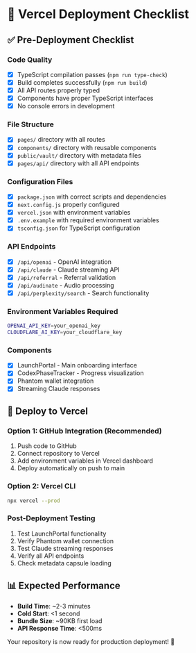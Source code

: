 # 🚀 Vercel Deployment Checklist

## ✅ Pre-Deployment Checklist

### Code Quality
- [x] TypeScript compilation passes (`npm run type-check`)
- [x] Build completes successfully (`npm run build`)
- [x] All API routes properly typed
- [x] Components have proper TypeScript interfaces
- [x] No console errors in development

### File Structure
- [x] `pages/` directory with all routes
- [x] `components/` directory with reusable components
- [x] `public/vault/` directory with metadata files
- [x] `pages/api/` directory with all API endpoints

### Configuration Files
- [x] `package.json` with correct scripts and dependencies
- [x] `next.config.js` properly configured
- [x] `vercel.json` with environment variables
- [x] `.env.example` with required environment variables
- [x] `tsconfig.json` for TypeScript configuration

### API Endpoints
- [x] `/api/openai` - OpenAI integration
- [x] `/api/claude` - Claude streaming API
- [x] `/api/referral` - Referral validation
- [x] `/api/audinate` - Audio processing
- [x] `/api/perplexity/search` - Search functionality

### Environment Variables Required
```bash
OPENAI_API_KEY=your_openai_key
CLOUDFLARE_AI_KEY=your_cloudflare_key
```

### Components
- [x] LaunchPortal - Main onboarding interface
- [x] CodexPhaseTracker - Progress visualization
- [x] Phantom wallet integration
- [x] Streaming Claude responses

## 🚀 Deploy to Vercel

### Option 1: GitHub Integration (Recommended)
1. Push code to GitHub
2. Connect repository to Vercel
3. Add environment variables in Vercel dashboard
4. Deploy automatically on push to main

### Option 2: Vercel CLI
```bash
npx vercel --prod
```

### Post-Deployment Testing
1. Test LaunchPortal functionality
2. Verify Phantom wallet connection
3. Test Claude streaming responses
4. Verify all API endpoints
5. Check metadata capsule loading

## 📊 Expected Performance
- **Build Time**: ~2-3 minutes
- **Cold Start**: <1 second
- **Bundle Size**: ~90KB first load
- **API Response Time**: <500ms

Your repository is now ready for production deployment! 🎉
